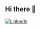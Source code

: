 ## Hi there 👋
  <a href="https://www.linkedin.com/in/"><img src="https://img.shields.io/badge/LinkedIn--_.svg?style=social&logo=linkedin" alt="LinkedIn"></a>

